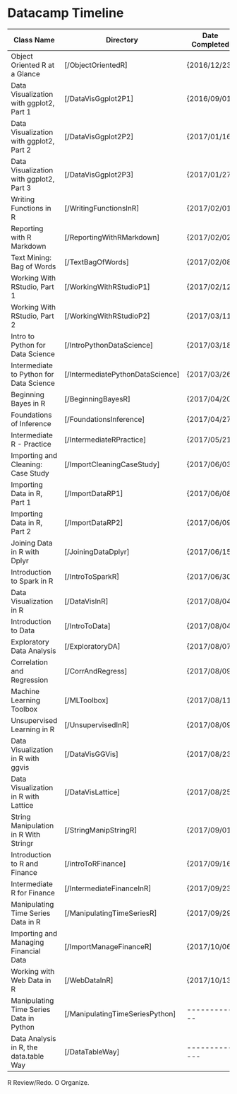# Datacamp Timeline

| Class Name                              | Directory                        | Date Completed |
| ----------------------------------------| -------------------------------- | ---------------|
| Object Oriented R at a Glance           | [/ObjectOrientedR]               | {2016/12/23}   |
| Data Visualization with ggplot2, Part 1 | [/DataVisGgplot2P1]              | {2016/09/01}   | R
| Data Visualization with ggplot2, Part 2 | [/DataVisGgplot2P2]              | {2017/01/16}   |
| Data Visualization with ggplot2, Part 3 | [/DataVisGgplot2P3]              | {2017/01/27}   |
| Writing Functions in R                  | [/WritingFunctionsInR]           | {2017/02/01}   |
| Reporting with R Markdown               | [/ReportingWithRMarkdown]        | {2017/02/02}   |
| Text Mining: Bag of Words               | [/TextBagOfWords]                | {2017/02/08}   | R
| Working With RStudio, Part 1            | [/WorkingWithRStudioP1]          | {2017/02/12}   | R
| Working With RStudio, Part 2            | [/WorkingWithRStudioP2]          | {2017/03/11}   | R
| Intro to Python for Data Science        | [/IntroPythonDataScience]        | {2017/03/18}   |
| Intermediate to Python for Data Science | [/IntermediatePythonDataScience] | {2017/03/26}   |
| Beginning Bayes in R                    | [/BeginningBayesR]               | {2017/04/20}   | O
| Foundations of Inference                | [/FoundationsInference]          | {2017/04/27}   | R
| Intermediate R - Practice               | [/IntermediateRPractice]         | {2017/05/21}   |
| Importing and Cleaning: Case Study      | [/ImportCleaningCaseStudy]       | {2017/06/03}   | R
| Importing Data in R, Part 1             | [/ImportDataRP1]                 | {2017/06/08}   | O
| Importing Data in R, Part 2             | [/ImportDataRP2]                 | {2017/06/09}   | O
| Joining Data in R with Dplyr            | [/JoiningDataDplyr]              | {2017/06/15}   |
| Introduction to Spark in R              | [/IntroToSparkR]                 | {2017/06/30}   |
| Data Visualization in R                 | [/DataVisInR]                    | {2017/08/04}   |
| Introduction to Data                    | [/IntroToData]                   | {2017/08/04}   |
| Exploratory Data Analysis               | [/ExploratoryDA]                 | {2017/08/07}   |
| Correlation and Regression              | [/CorrAndRegress]                | {2017/08/09}   |
| Machine Learning Toolbox                | [/MLToolbox]                     | {2017/08/11}   |
| Unsupervised Learning in R              | [/UnsupervisedInR]               | {2017/08/09}   |
| Data Visualization in R with ggvis      | [/DataVisGGVis]                  | {2017/08/23}   |
| Data Visualization in R with Lattice    | [/DataVisLattice]                | {2017/08/25}   |
| String Manipulation in R With Stringr   | [/StringManipStringR]            | {2017/09/01}   |
| Introduction to R and Finance           | [/introToRFinance]               | {2017/09/16}   |
| Intermediate R for Finance              | [/IntermediateFinanceInR]        | {2017/09/23}   |
| Manipulating Time Series Data in R      | [/ManipulatingTimeSeriesR]       | {2017/09/29}   |
| Importing and Managing Financial Data   | [/ImportManageFinanceR]          | {2017/10/06}   |
| Working with Web Data in R              | [/WebDataInR]                    | {2017/10/13}   |
| Manipulating Time Series Data in Python | [/ManipulatingTimeSeriesPython]  | ------------   |
| Data Analysis in R, the data.table Way  | [/DataTableWay]                  | -------------  | R/O



R Review/Redo.
O Organize.